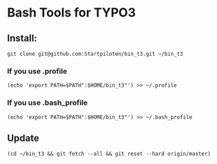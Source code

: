 # Bash Tools for TYPO3

## Install: 
```
git clone git@github.com:Startpiloten/bin_t3.git ~/bin_t3
```

### If you use .profile 
```
(echo 'export PATH=$PATH":$HOME/bin_t3"') >> ~/.profile
```

### If you use .bash_profile 
```
(echo 'export PATH=$PATH":$HOME/bin_t3"') >> ~/.bash_profile
```

## Update 
```
(cd ~/bin_t3 && git fetch --all && git reset --hard origin/master)
```




